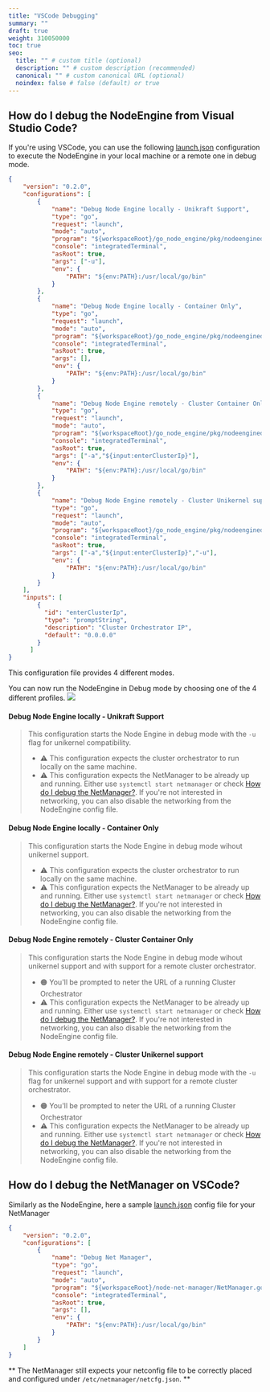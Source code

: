 ```yaml
---
title: "VSCode Debugging"
summary: ""
draft: true
weight: 310050000
toc: true
seo:
  title: "" # custom title (optional)
  description: "" # custom description (recommended)
  canonical: "" # custom canonical URL (optional)
  noindex: false # false (default) or true
---
```


## How do I debug the NodeEngine from Visual Studio Code? 

If you're using VSCode, you can use the following [launch.json](https://code.visualstudio.com/docs/editor/debugging#_launch-configurations) configuration to execute the NodeEngine in your local machine or a remote one in debug mode. 

```json
{ 
    "version": "0.2.0",
    "configurations": [
        {
            "name": "Debug Node Engine locally - Unikraft Support",
            "type": "go",
            "request": "launch",
            "mode": "auto",
            "program": "${workspaceRoot}/go_node_engine/pkg/nodeengined.go",
            "console": "integratedTerminal",
            "asRoot": true,
            "args": ["-u"],
            "env": {
                "PATH": "${env:PATH}:/usr/local/go/bin" 
            }
        },
        {
            "name": "Debug Node Engine locally - Container Only",
            "type": "go",
            "request": "launch",
            "mode": "auto",
            "program": "${workspaceRoot}/go_node_engine/pkg/nodeengined.go",
            "console": "integratedTerminal",
            "asRoot": true,
            "args": [],
            "env": {
                "PATH": "${env:PATH}:/usr/local/go/bin" 
            }
        },
        {
            "name": "Debug Node Engine remotely - Cluster Container Only",
            "type": "go",
            "request": "launch",
            "mode": "auto",
            "program": "${workspaceRoot}/go_node_engine/pkg/nodeengined.go",
            "console": "integratedTerminal",
            "asRoot": true,
            "args": ["-a","${input:enterClusterIp}"],
            "env": {
                "PATH": "${env:PATH}:/usr/local/go/bin" 
            }
        },
        {
            "name": "Debug Node Engine remotely - Cluster Unikernel support",
            "type": "go",
            "request": "launch",
            "mode": "auto",
            "program": "${workspaceRoot}/go_node_engine/pkg/nodeengined.go",
            "console": "integratedTerminal",
            "asRoot": true,
            "args": ["-a","${input:enterClusterIp}","-u"],
            "env": {
                "PATH": "${env:PATH}:/usr/local/go/bin" 
            }
        }
    ],
    "inputs": [
        {
          "id": "enterClusterIp",
          "type": "promptString",
          "description": "Cluster Orchestrator IP",
          "default": "0.0.0.0"
        }
      ]
}
```
This configuration file provides 4 different modes. 

You can now run the NodeEngine in Debug mode by choosing one of the 4 different profiles. 
![](VSCode-debugger.png)

#### Debug Node Engine locally - Unikraft Support

>This configuration starts the Node Engine in debug mode with the `-u` flag for unikernel compatibility. 
>- ⚠️ This configuration expects the cluster orchestrator to run locally on the same machine.
>- ⚠️ This configuration expects the NetManager to be already up and running. Either use `systemctl start netmanager` or check [How do I debug the NetManager?](#how-do-i-debug-the-netmanager). If you're not interested in networking, you can also disable the networking from the NodeEngine config file.

#### Debug Node Engine locally - Container Only

>This configuration starts the Node Engine in debug mode wihout unikernel support. 
>- ⚠️ This configuration expects the cluster orchestrator to run locally on the same machine.
>- ⚠️ This configuration expects the NetManager to be already up and running. Either use `systemctl start netmanager` or check [How do I debug the NetManager?](#how-do-i-debug-the-netmanager). If you're not interested in networking, you can also disable the networking from the NodeEngine config file.

#### Debug Node Engine remotely - Cluster Container Only

>This configuration starts the Node Engine in debug mode wihout unikernel support and with support for a remote cluster orchestrator.
>- 🟠 You'll be prompted to neter the URL of a running Cluster Orchestrator
>- ⚠️ This configuration expects the NetManager to be already up and running. Either use `systemctl start netmanager` or check [How do I debug the NetManager?](#how-do-i-debug-the-netmanager). If you're not interested in networking, you can also disable the networking from the NodeEngine config file.

#### Debug Node Engine remotely - Cluster Unikernel support

>This configuration starts the Node Engine in debug mode  with the `-u` flag for unikernel support and with support for a remote cluster orchestrator.
>- 🟠 You'll be prompted to neter the URL of a running Cluster Orchestrator
>- ⚠️ This configuration expects the NetManager to be already up and running. Either use `systemctl start netmanager` or check [How do I debug the NetManager?](#how-do-i-debug-the-netmanager). If you're not interested in networking, you can also disable the networking from the NodeEngine config file.


## How do I debug the NetManager on VSCode? 

Similarly as the NodeEngine, here a sample [launch.json](https://code.visualstudio.com/docs/editor/debugging#_launch-configurations) config file for your NetManager 

```json
{
    "version": "0.2.0",
    "configurations": [
        {
            "name": "Debug Net Manager",
            "type": "go",
            "request": "launch",
            "mode": "auto",
            "program": "${workspaceRoot}/node-net-manager/NetManager.go",
            "console": "integratedTerminal",
            "asRoot": true,
            "args": [],
            "env": {
                "PATH": "${env:PATH}:/usr/local/go/bin" 
            }
        }
    ]
}
```

** The NetManager still expects your netconfig file to be correctly placed and configured under `/etc/netmanager/netcfg.json`. **






